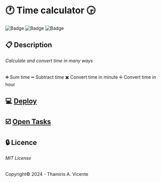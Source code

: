 #  :clock1: Time calculator :clock330:

![Badge](https://img.shields.io/static/v1?label=Status&message=Improving&color=orange&style=flat&logo=STATUS)
![Badge](https://img.shields.io/static/v1?label=Licence&message=MIT&color=blueviolet&style=flat&logo=MIT)
![Badge](https://img.shields.io/static/v1?label=Language&message=JavaScript&color=yellow&style=flat&logo=Javascript)

## :clipboard: Description

###### Calculate and convert time in many ways

:heavy_plus_sign: Sum time
:heavy_minus_sign: Subtract time
:heavy_multiplication_x: Convert time in minute
:heavy_division_sign: Convert time in hour

## :computer: [Deploy](https://thamiavicente.github.io/hour-calculator/)

## :ballot_box_with_check: [Open Tasks](https://github.com/thamiavicente/hour-calculator/issues)

## :lock: Licence

###### MIT License
Copyright:copyright: 2024 - Thamiris A. Vicente